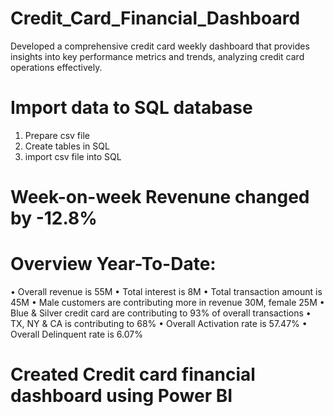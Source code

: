 # Credit_Card_Financial_Dashboard
Developed a comprehensive credit  card weekly dashboard that  provides insights into key performance metrics and trends, analyzing credit card operations  effectively.

# Import data to SQL database
1. Prepare csv file 
2. Create tables in SQL
3. import csv file into SQL

# Week-on-week Revenune changed by -12.8%

# Overview Year-To-Date:
 • Overall revenue is 55M
 • Total interest is 8M
 • Total transaction amount is 45M
 • Male customers are contributing more in revenue 30M, female 25M
 • Blue & Silver credit card are contributing to 93% of overall 
   transactions
 • TX, NY & CA is contributing to 68%
 • Overall Activation rate is 57.47%
 • Overall Delinquent rate is 6.07%

 # Created Credit card financial dashboard using Power BI

